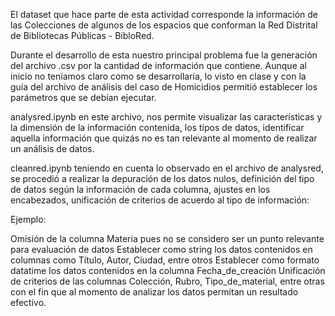 El dataset que hace parte de esta actividad corresponde la información de las Colecciones de algunos de los espacios que conforman la Red Distrital de Bibliotecas Públicas - BibloRed.

Durante el desarrollo de esta nuestro principal problema fue la generación del archivo .csv por la cantidad de información que contiene.
Aunque al inicio no teníamos claro como se desarrollaría, lo visto en clase y con la guía del archivo de análisis del caso de Homicidios permitió establecer los parámetros que se debían ejecutar.

analysred.ipynb en este archivo, nos permite visualizar las características y la dimensión de la información contenida, los tipos de datos, identificar aquella información que quizás no es tan relevante al momento de realizar un análisis de datos.

cleanred.ipynb teniendo en cuenta lo observado en el archivo de analysred, se procedió a realizar la depuración de los datos nulos, definición del tipo de datos según la información de cada columna, ajustes en los encabezados, unificación de criterios de acuerdo al tipo de información:

Ejemplo:

Omisión de la columna Materia pues no se considero ser un punto relevante para evaluación de datos
Establecer como string los datos contenidos en columnas como Título, Autor, Ciudad, entre otros
Establecer como formato datatime los datos contenidos en la columna Fecha_de_creación
Unificación de criterios de las columnas Colección, Rubro, Tipo_de_material, entre otras con el fin que al momento de analizar los datos permitan un resultado efectivo.

